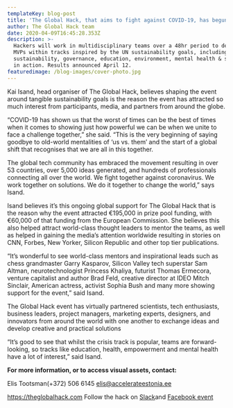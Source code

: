 ```yaml
---
templateKey: blog-post
title: 'The Global Hack, that aims to fight against COVID-19, has begun'
author: The Global Hack team
date: 2020-04-09T16:45:28.353Z
description: >-
  Hackers will work in multidisciplinary teams over a 48hr period to develop
  MVPs within tracks inspired by the UN sustainability goals, including
  sustainability, governance, education, environment, mental health & solidarity
  in action. Results announced April 12.
featuredimage: /blog-images/cover-photo.jpg
---
```

Kai Isand, head organiser of The Global Hack, believes shaping the event around tangible sustainability goals is the reason the event has attracted so much interest from participants, media, and partners from around the globe.

“COVID-19 has shown us that the worst of times can be the best of times when it comes to showing just how powerful we can be when we unite to face a challenge together,” she said. “This is the very beginning of saying goodbye to old-world mentalities of ‘us vs. them’ and the start of a global shift that recognises that we are all in this together.

The global tech community has embraced the movement resulting in over 53 countries, over 5,000 ideas generated, and hundreds of professionals connecting all over the world. We fight together against coronavirus. We work together on solutions. We do it together to change the world,” says Isand.

[](<>)Isand believes it’s this ongoing global support for The Global Hack that is the reason why the event attracted €195,000 in prize pool funding, with €60,000 of that funding from the European Commission. She believes this also helped attract world-class thought leaders to mentor the teams, as well as helped in gaining the media’s attention worldwide resulting in stories on CNN, Forbes, New Yorker, Silicon Republic and other top tier publications.

“It’s wonderful to see world-class mentors and inspirational leads such as chess grandmaster Garry Kasparov, Silicon Valley tech superstar Sam Altman, neurotechnologist Princess Khaliya, futurist Thomas Ermecora, venture capitalist and author Brad Feld, creative director at IDEO Mitch Sinclair, American actress, activist Sophia Bush and many more showing support for the event,” said Isand.

The Global Hack event has virtually partnered scientists, tech enthusiasts, business leaders, project managers, marketing experts, designers, and innovators from around the world with one another to exchange ideas and develop creative and practical solutions

“It’s good to see that whilst the crisis track is popular, teams are forward-looking, so tracks like education, health, empowerment and mental health have a lot of interest,” said Isand.

**For more information, or to access visual assets, contact:**

Elis Tootsman(+372) 506 6145            [elis@accelerateestonia.ee](mailto:elis@accelerateestonia.ee)

<https://theglobalhack.com>                   Follow the hack on [Slack](http://theglobalhack.com/slack)and [Facebook event](https://www.facebook.com/events/164922557944001)